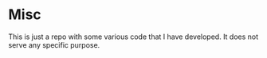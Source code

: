 # Misc

This is just a repo with some various code that I have developed. It does not serve any specific purpose.
